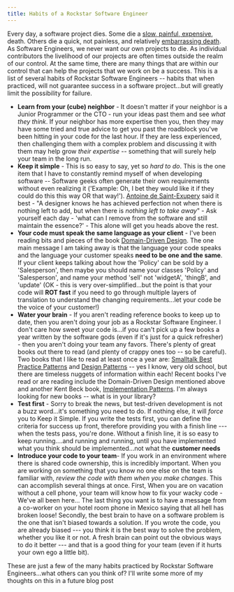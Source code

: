 ```yaml
---
title: Habits of a Rockstar Software Engineer
---
```

Every day, a software project dies.  Some die a [slow, painful, expensive](http://news.cnet.com/IBM-nabs-California-welfare-contract/2100-1011), death.  Others die a quick, not painless, and relatively [embarrassing death](http://www.techcrunch.com/2009/01/03/journalspace-drama-all-data-lost-without-backup-company-deadpooled/). As Software Engineers, we never want our own projects to die. As individual contributors the livelihood of our projects are often times outside the realm of our control. At the same time, there are many things that are within our control that can help the projects that we work on be a success.  This is a list of several habits of Rockstar Software Engineers -- habits that when practiced, will not guarantee success in a software project...but will greatly limit the possibility for failure.

+ __Learn from your (cube) neighbor__ - It doesn't matter if your neighbor is a Junior Programmer or the CTO - run your ideas past them and see *what they think*. If your neighbor has more expertise then you, then they may have some tried and true advice to get you past the roadblock you've been hitting in your code for the last hour.  If they are less experienced, then challenging them with a complex problem and discussing it with them may help grow *their expertise* -- something that will surely help your team in the long run.
+ __Keep it simple__ - This is so easy to say, yet so *hard to do*. This is the one item that I have to constantly remind myself of when developing software -- Software geeks often generate their own requirements without even realizing it ('Example:  Oh, I bet they would like it if they could do this this way OR that way!'). [Antoine de Saint-Exupery](http://en.wikipedia.org/wiki/Antoine_de_Saint_Exup%C3%A9ry) said it best - "A designer knows he has achieved perfection not when there is nothing left to add, but when there is *nothing left to take away*"  - Ask yourself each day - 'what can I remove from the software and still maintain the essence?' - This alone will get you heads above the rest.
+ __Your code must speak the same language as your client__ - I've been reading bits and pieces of the book [Domain-Driven Design](http://www.amazon.com/Domain-Driven-Design-Tackling-Complexity-Software/dp/0321125215). The one main message I am taking away is that the language your code speaks and the language your customer speaks __need to be one and the same__. If your client keeps talking about how the 'Policy' can be sold by a 'Salesperson', then maybe you should name your classes 'Policy' and 'Salesperson', and name your method 'sell' not 'widgetA', 'thingB', and 'update' (OK - this is very over-simplified...but the point is that your code will __ROT fast__ if you need to go through multiple layers of translation to understand the changing requirements...let your code be the voice of your customer!)
+ __Water your brain__ - If you aren't reading reference books to keep up to date, then you aren't doing your job as a Rockstar Software Engineer. I don't care how sweet your code is...if you can't pick up a few books a year written by the software gods (even if it's just for a quick refresher) - then you aren't doing your team any favors. There's plenty of great books out there to read (and plenty of crappy ones too -- so be careful).  Two books that I like to read at least once a year are: [Smalltalk Best Practice Patterns](http://www.amazon.com/Smalltalk-Best-Practice-Patterns-Kent/dp/013476904X) and [Design Patterns](http://www.amazon.com/Design-Patterns-Object-Oriented-Addison-Wesley-Professional/dp/0201633612/) -- yes I know, very old school, but there are timeless nuggets of information within each! Recent books I've read or are reading include the Domain-Driven Design mentioned above and another Kent Beck book, [Implementation Patterns](http://www.amazon.com/Implementation-Patterns-Addison-Wesley-Signature-Kent/dp/0321413091/). I'm always looking for new books -- what is in your library?
+ __Test first__ - Sorry to break the news, but test-driven development is not a buzz word...it's something you need to do. If nothing else, it will *force* you to Keep it Simple. If you write the tests first, you can define the criteria for success up front, therefore providing you with a finish line --- when the tests pass, you're done. Without a finish line, it is so easy to keep running....and running and running, until you have implemented what you think should be implemented...not what the __customer needs__
+ __Introduce your code to your team__- If you work in an environment where there is shared code ownership, this is incredibly important. When you are working on something that you know no one else on the team is familiar with, *review the code with them when you make changes*. This can accomplish several things at once. First, When you are on vacation without a cell phone, your team will know how to fix your wacky code - We've all been here... The last thing you want is to have a message from a co-worker on your hotel room phone in Mexico saying that all hell has broken loose! Secondly, the best brain to have on a software problem is the one that isn't biased towards a solution. If you wrote the code, you are already biased --- you think it is the best way to solve the problem, whether you like it or not. A fresh brain can point out the obvious ways to do it better --- and that is a good thing for your team (even if it hurts your own ego a little bit).

These are just a few of the many habits practiced by Rockstar Software Engineers...what others can you think of? I'll write some more of my thoughts on this in a future blog post